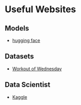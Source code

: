 # Useful Websites

## Models
- [hugging face](https://huggingface.co/)

## Datasets
- [Workout of Wednesday](https://workout-wednesday.com/)

## Data Scientist
- [Kaggle](https://www.kaggle.com/)
